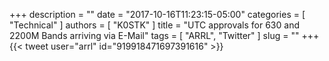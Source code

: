 +++
description = ""
date = "2017-10-16T11:23:15-05:00"
categories = [ "Technical" ]
authors = [ "K0STK" ]
title = "UTC approvals for 630 and 2200M Bands arriving via E-Mail"
tags = [ "ARRL", "Twitter" ]
slug = ""
+++
{{< tweet user="arrl" id="919918471697391616" >}}
<!--more-->
